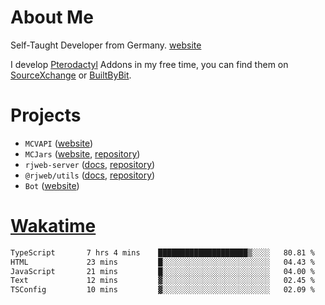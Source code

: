 # About Me

Self-Taught Developer from Germany. [website](https://rjansen.dev)

I develop [Pterodactyl](https://pterodactyl.io) Addons in my free time, you can find
them on [SourceXchange](https://www.sourcexchange.net/teams/356/profile) or [BuiltByBit](https://builtbybit.com/search/3078009).

# Projects

- `MCVAPI` ([website](https://versions.mcjars.app))
- `MCJars` ([website](https://mcjars.app), [repository](https://github.com/0x7d8/mcjar))
- `rjweb-server` ([docs](https://server.rjweb.dev), [repository](https://github.com/0x7d8/NPM_WEB-SERVER))
- `@rjweb/utils` ([docs](https://utils.rjweb.dev), [repository](https://github.com/0x7d8/rjweb-utils))
- `Bot` ([website](https://bot.rjns.dev))

# [Wakatime](https://wakatime.com/@0x7d8)

<!--START_SECTION:waka-->

```txt
TypeScript       7 hrs 4 mins    ████████████████████▒░░░░   80.81 %
HTML             23 mins         █░░░░░░░░░░░░░░░░░░░░░░░░   04.43 %
JavaScript       21 mins         █░░░░░░░░░░░░░░░░░░░░░░░░   04.00 %
Text             12 mins         ▓░░░░░░░░░░░░░░░░░░░░░░░░   02.45 %
TSConfig         10 mins         ▓░░░░░░░░░░░░░░░░░░░░░░░░   02.09 %
```

<!--END_SECTION:waka-->

